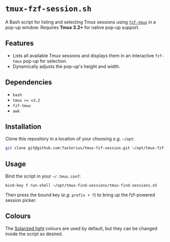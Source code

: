 # `tmux-fzf-session.sh`

A Bash script for listing and selecting Tmux sessions using
[`fzf-tmux`](https://github.com/junegunn/fzf) in a pop-up window. Requires
**Tmux 3.2+** for native pop-up support.

## Features

- Lists all available Tmux sessions and displays them in an interactive
  `fzf-tmux` pop-up for selection.
- Dynamically adjusts the pop-up's height and width.

## Dependencies

- `bash`
- `tmux >= v3.2`
- `fzf-tmux`
- `awk`

## Installation

Clone this repository in a location of your choosing _e.g._ `~/opt`:

```bash
git clone git@github.com:fasterius/tmux-fzf-session.git ~/opt/tmux-fzf-session
```

## Usage

Bind the script in your `~/.tmux.conf`:

```tmux
bind-key f run-shell ~/opt/tmux-find-sessions/tmux-find-sessions.sh
```

Then press the bound key (_e.g._ `prefix + f`) to bring up the fzf-powered
session picker.

## Colours

The [Solarized light](https://ethanschoonover.com/solarized/) colours are used
by default, but they can be changed inside the script as desired.
